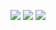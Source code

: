 [![](https://api.gh-polls.com/poll/01DXZP5GVTVEBSTSAA9084ANF5/Traefik%20for%20K8s)](https://api.gh-polls.com/poll/01DXZP5GVTVEBSTSAA9084ANF5/Traefik%20for%20K8s/vote)
[![](https://api.gh-polls.com/poll/01DXZP5GVTVEBSTSAA9084ANF5/Nginx)](https://api.gh-polls.com/poll/01DXZP5GVTVEBSTSAA9084ANF5/Nginx/vote)
[![](https://api.gh-polls.com/poll/01DXZP5GVTVEBSTSAA9084ANF5/Others)](https://api.gh-polls.com/poll/01DXZP5GVTVEBSTSAA9084ANF5/Others/vote)
